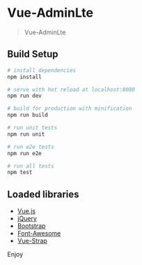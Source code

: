 # Vue-AdminLte

> Vue-AdminLte 

## Build Setup

``` bash
# install dependencies
npm install

# serve with hot reload at localhost:8080
npm run dev

# build for production with minification
npm run build

# run unit tests
npm run unit

# run e2e tests
npm run e2e

# run all tests
npm test
```

## Loaded libraries

* [Vue.js](https://github.com/vuejs/vue)
* [jQuery](https://github.com/jquery/jquery)
* [Bootstrap](https://github.com/twbs/bootstrap)
* [Font-Awesome](https://github.com/FortAwesome/Font-Awesome)
* [Vue-Strap](https://github.com/yuche/vue-strap)

Enjoy